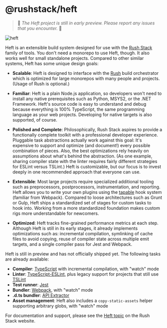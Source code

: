 # @rushstack/heft

> 🚨 *The Heft project is still in early preview. Please report any issues that you encounter.* 🚨

![heft](https://github.com/microsoft/rushstack/blob/master/common/wiki-images/heft-300x120.png?raw=true)

Heft is an extensible build system designed for use with the [Rush Stack](https://rushstack.io/) family of tools.
You don't need a monorepo to use Heft, though.  It also works well for small standalone projects.  Compared to
other similar systems, Heft has some unique design goals:

- **Scalable**: Heft is designed to interface with the [Rush](https://rushjs.io) build orchestrator which is
  optimized for large monorepos with many people and projects.  (Usage of Rush is optional.)

- **Familiar**: Heft is a plain Node.js application, so developers won't need to install any native prerequisites
  such as Python, MSYS2, or the .NET Framework.  Heft's source code is easy to understand and debug because everything
  is 100% TypeScript, the same programming language as your web projects.  Developing for native targets is also
  supported, of course.

- **Polished and Complete**: Philosophically, Rush Stack aspires to provide a functionally complete toolkit with
  a professional developer experience.  Pluggable task abstractions actually work against this goal:
  It's expensive to support and optimize (and document!) every possible combination of pieces.  Also, the best
  optimizations rely heavily on assumptions about what's behind the abstraction.  (As one example, sharing
  compiler state with the linter requires fairly different strategies for ESLint versus TSLint.)  Heft is customizable,
  but our focus is to invest deeply in one recommended approach that everyone can use.

- **Extensible**: Most large projects require specialized additional tooling such as preprocessors, postprocessors,
  instrumentation, and reporting.  Heft allows you to write your own plugins using the
  [tapable](https://www.npmjs.com/package/tapable) hook system (familiar from Webpack).  Compared to loose
  architectures such as Grunt or Gulp, Heft ships a standardized set of stages for custom tasks to hook into.
  Working from a more standardized foundation makes custom rigs more understandable for newcomers.

- **Optimized**: Heft tracks fine-grained performance metrics at each step.  Although Heft is still in its
  early stages, it already implements optimizations such as: incremental compilation, symlinking of cache files
  to avoid copying, reuse of compiler state across multiple emit targets, and a single compiler pass for
  Jest and Webpack.

Heft is still in preview and has not officially shipped yet.  The following tasks are already available:

- **Compiler**: [TypeScript](https://www.typescriptlang.org/) with incremental compilation, with "watch" mode
- **Linter**: [TypeScript-ESLint](https://github.com/typescript-eslint/typescript-eslint), plus legacy support
  for projects that still use [TSLint](https://palantir.github.io/tslint/)
- **Test runner**: [Jest](https://www.npmjs.com/package/jest)
- **Bundler**: [Webpack](https://webpack.js.org/), with "watch" mode
- **.d.ts bundler**: [API Extractor](https://api-extractor.com/)
- **Asset management**: Heft also includes a `copy-static-assets` helper supporting arbitrary globs, with "watch" mode

For documentation and support, please see the [Heft topic](https://rushstack.io/pages/heft/overview/) on
the Rush Stack website.
